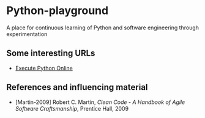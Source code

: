 # Python-playground

A place for continuous learning of Python and software engineering through experimentation

## Some interesting URLs

- [Execute Python Online](http://www.compileonline.com/execute_python_online.php)

## References and influencing material

- [Martin-2009] Robert C. Martin, _Clean Code - A Handbook of Agile Software Craftsmanship_, Prentice Hall, 2009
